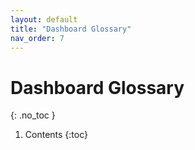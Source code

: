 ```yaml
---
layout: default
title: "Dashboard Glossary"
nav_order: 7
---
```


# Dashboard Glossary
{: .no_toc }

1. Contents
{:toc}
